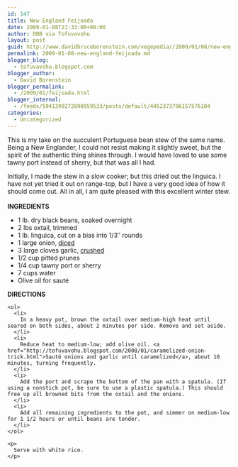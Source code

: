 ```yaml
---
id: 147
title: New England Feijoada
date: 2009-01-08T21:33:00+00:00
author: DBB via Tofuvavohu
layout: post
guid: http://www.davidbruceborenstein.com/vegepedia//2009/01/08/new-england-feijoada/
permalink: 2009-01-08-new-england-feijoada.md
blogger_blog:
  - tofuvavohu.blogspot.com
blogger_author:
  - David Borenstein
blogger_permalink:
  - /2009/01/feijoada.html
blogger_internal:
  - /feeds/5941399272890959533/posts/default/4452373796157576104
categories:
  - Uncategorized
---
```

<span>This is my take on the succulent Portuguese bean stew of the same name. Being a New Englander, I could not resist making it slightly sweet, but the spirit of the authentic thing shines through. I would have loved to use some tawny port instead of sherry, but that was all I had.</p> 

<p>
  Initially, I made the stew in a slow cooker; but this dried out the linguica. I have not yet tried it out on range-top, but I have a very good idea of how it should come out. All in all, I am quite pleased with this excellent winter stew.<br /></span><span style="font-weight: bold;"><br />INGREDIENTS</span> 
  
  <ul>
    <li>
      1 lb. dry black beans, soaked overnight
    </li>
    <li>
      2 lbs oxtail, trimmed
    </li>
    <li>
      1 lb. linguica, cut on a bias into 1/3&#8243; rounds
    </li>
    <li>
      1 large onion, <a href="http://tofuvavohu.blogspot.com/2008/10/how-to-dice-onion.html">diced</a>
    </li>
    <li>
      3 large cloves garlic, <a href="http://tofuvavohu.blogspot.com/2008/06/how-to-crush-garlic.html">crushed</a>
    </li>
    <li>
      1/2 cup pitted prunes
    </li>
    <li>
      1/4 cup tawny port or sherry
    </li>
    <li>
      7 cups water
    </li>
    <li>
      Olive oil for sauté
    </li>
  </ul>
  
  <p>
    <span style="font-weight: bold;">DIRECTIONS</span> 
    
    <ol>
      <li>
        In a heavy pot, brown the oxtail over medium-high heat until seared on both sides, about 2 minutes per side. Remove and set aside.
      </li>
      <li>
        Reduce heat to medium-low; add olive oil. <a href="http://tofuvavohu.blogspot.com/2008/01/caramelized-onion-trick.html">Sauté onions and garlic until caramelized</a>, about 10 minutes, turning frequently.
      </li>
      <li>
        Add the port and scrape the bottom of the pan with a spatula. (If using a nonstick pot, be sure to use a plastic spatula.) This should free up all browned bits from the oxtail and the onions.
      </li>
      <li>
        Add all remaining ingredients to the pot, and simmer on medium-low for 1 1/2 hours or until beans are tender.
      </li>
    </ol>
    
    <p>
      Serve with white rice.
    </p>